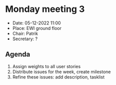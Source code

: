 # Monday meeting 3

- Date: 05-12-2022 11:00
- Place: EWI ground floor
- Chair: Patrik
- Secretary: ?

## Agenda

1. Assign weights to all user stories
2. Distribute issues for the week, create milestone
3. Refine these issues: add description, tasklist
